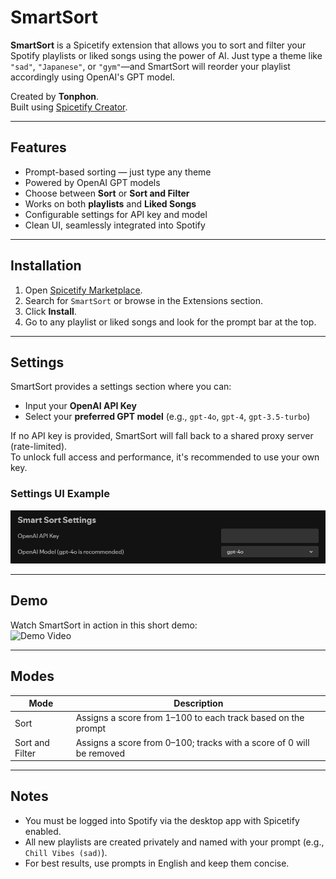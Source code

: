 # SmartSort

**SmartSort** is a Spicetify extension that allows you to sort and filter your Spotify playlists or liked songs using the power of AI. Just type a theme like `"sad"`, `"Japanese"`, or `"gym"`—and SmartSort will reorder your playlist accordingly using OpenAI's GPT model.

Created by **Tonphon**.  
Built using [Spicetify Creator](https://github.com/spicetify/spicetify-creator).

---

## Features

- Prompt-based sorting — just type any theme
- Powered by OpenAI GPT models
- Choose between **Sort** or **Sort and Filter**
- Works on both **playlists** and **Liked Songs**
- Configurable settings for API key and model
- Clean UI, seamlessly integrated into Spotify

---

## Installation

1. Open [Spicetify Marketplace](https://marketplace.spicetify.app).
2. Search for `SmartSort` or browse in the Extensions section.
3. Click **Install**.
4. Go to any playlist or liked songs and look for the prompt bar at the top.

---

## Settings

SmartSort provides a settings section where you can:

- Input your **OpenAI API Key**
- Select your **preferred GPT model** (e.g., `gpt-4o`, `gpt-4`, `gpt-3.5-turbo`)

If no API key is provided, SmartSort will fall back to a shared proxy server (rate-limited).  
To unlock full access and performance, it's recommended to use your own key.

### Settings UI Example

![SmartSort Settings Screenshot](./settings.png)

---

## Demo

Watch SmartSort in action in this short demo:  
![Demo Video](./demo.gif)

---

## Modes

| Mode             | Description                                                              |
|------------------|---------------------------------------------------------------------------|
| Sort             | Assigns a score from 1–100 to each track based on the prompt              |
| Sort and Filter  | Assigns a score from 0–100; tracks with a score of 0 will be removed      |

---

## Notes

- You must be logged into Spotify via the desktop app with Spicetify enabled.
- All new playlists are created privately and named with your prompt (e.g., `Chill Vibes (sad)`).
- For best results, use prompts in English and keep them concise.


